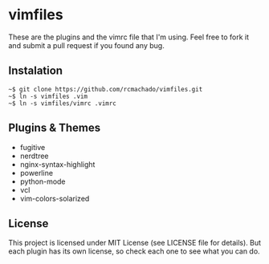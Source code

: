 vimfiles
========

These are the plugins and the vimrc file that I'm using. Feel free to fork it
and submit a pull request if you found any bug.

Instalation
-----------

    ~$ git clone https://github.com/rcmachado/vimfiles.git
    ~$ ln -s vimfiles .vim
    ~$ ln -s vimfiles/vimrc .vimrc

Plugins & Themes
----------------

* fugitive
* nerdtree
* nginx-syntax-highlight
* powerline
* python-mode
* vcl
* vim-colors-solarized

License
-------

This project is licensed under MIT License (see LICENSE file for details). But
each plugin has its own license, so check each one to see what you can do.
